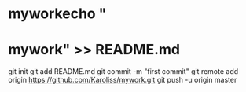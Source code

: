 # myworkecho "
# mywork" >> README.md
git init
git add README.md
git commit -m "first commit"
git remote add origin https://github.com/Karoliss/mywork.git
git push -u origin master
